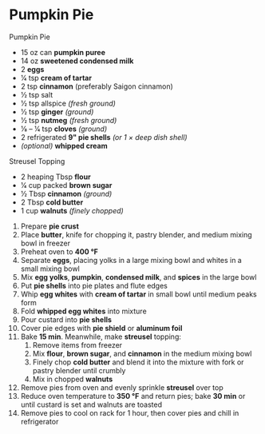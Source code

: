 # Pumpkin Pie

Pumpkin Pie
* 15 oz can **pumpkin puree**
* 14 oz **sweetened condensed milk**
* 2 **eggs**
* 1⁄4 tsp **cream of tartar**
* 2 tsp **cinnamon** (preferably Saigon cinnamon)
* 1⁄2 tsp salt
* 1⁄2 tsp allspice *(fresh ground)*
* 1⁄2 tsp **ginger** *(ground)*
* 1⁄2 tsp **nutmeg** *(fresh ground)*
* 1⁄8 – 1⁄4 tsp **cloves** *(ground)*
* 2 refrigerated **9" pie shells** *(or 1 × deep dish shell)*
* *(optional)* **whipped cream**

Streusel Topping
* 2 heaping Tbsp **flour**
* 1⁄4 cup packed **brown sugar**
* 1⁄2 Tbsp **cinnamon** *(ground)*
* 2 Tbsp **cold butter**
* 1 cup **walnuts** *(finely chopped)*

1. Prepare **pie crust**
1. Place **butter**, knife for chopping it, pastry blender, and medium mixing bowl in freezer
1. Preheat oven to **400 °F**
1. Separate **eggs**, placing yolks in a large mixing bowl and whites in a small mixing bowl
1. Mix **egg yolks**, **pumpkin**, **condensed milk**, and **spices** in the large bowl
1. Put **pie shells** into pie plates and flute edges
1. Whip **egg whites** with **cream of tartar** in small bowl until medium peaks form
1. Fold **whipped egg whites** into mixture
1. Pour custard into **pie shells**
1. Cover pie edges with **pie shield** or **aluminum foil**
1. Bake **15 min**. Meanwhile, make **streusel** topping:
   1. Remove items from freezer
   1. Mix **flour**, **brown sugar**, and **cinnamon** in the medium mixing bowl
   1. Finely chop **cold butter** and blend it into the mixture with fork or pastry blender until crumbly
   1. Mix in chopped **walnuts**
1. Remove pies from oven and evenly sprinkle **streusel** over top
1. Reduce oven temperature to **350 °F** and return pies; bake **30 min** or until custard is set and walnuts are toasted
1. Remove pies to cool on rack for 1 hour, then cover pies and chill in refrigerator
